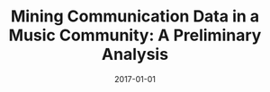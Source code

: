 ---
title: "Mining Communication Data in a Music Community: A Preliminary Analysis"
collection: publications
category: conferences
permalink: /publication/2017-01-01-Mining-Communication-Data-in-a-Music-Community-A-Preliminary-Analysis
date: 2017-01-01
venue: 'In Proc. of Current Trends in Web Engineering - ICWE 2017 International Workshops, Liquid Multi-Device Software and EnWoT, practi-O-web, NLPIT, SoWeMine, Rome, Italy, June 5-8, 2017, Revised Selected Papers'
paperurl: 'https://doi.org/10.1007/978-3-319-74433-9\_22'
citation: ' Fabio Calefato,  Giuseppe Iaffaldano,  Filippo Lanubile,  Antonio Lategano,  Nicole Novielli, &quot;Mining Communication Data in a Music Community: A Preliminary Analysis.&quot; <i>In Proc. of Current Trends in Web Engineering - ICWE 2017 International Workshops, Liquid Multi-Device Software and EnWoT, practi-O-web, NLPIT, SoWeMine, Rome, Italy, June 5-8, 2017, Revised Selected Papers</i>, 2017.'
doi: https://doi.org/10.1007/978-3-319-74433-9\_22
---
